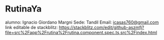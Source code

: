 # RutinaYa

alumno: Ignacio Giordano Margni
Sede: Tandil
Email: icasas760@gmail.com
link editable de stackblitz: https://stackblitz.com/edit/github-aszmfj?file=src%2Fapp%2Frutina%2Frutina.component.spec.ts,src%2Findex.html
